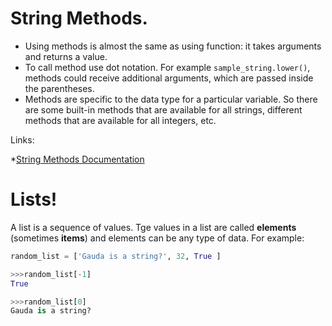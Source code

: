 # String Methods.

* Using methods is almost the same as using function: it takes arguments and returns a value. 
* To call method use dot notation. For example `sample_string.lower()`, methods could receive additional arguments, which are passed inside the parentheses.
* Methods are specific to the data type for a particular variable. So there are some built-in methods that are available for all strings, different methods that are available for all integers, etc.

Links:

*[String Methods Documentation](https://docs.python.org/3/library/stdtypes.html#string-methods)



# Lists!

A list is a sequence of values. Tge values in a list are called **elements** (sometimes **items**) and elements can be any type of data. For example:
```python
random_list = ['Gauda is a string?', 32, True ]

>>>random_list[-1]
True

>>>random_list[0]
Gauda is a string?
```